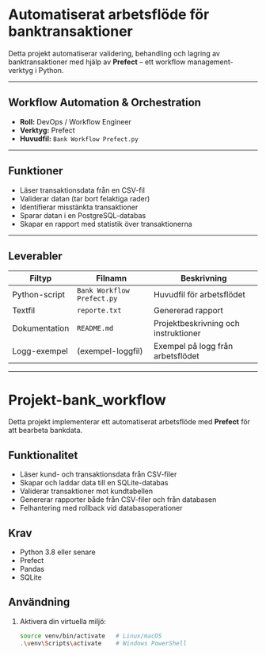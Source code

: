 # Automatiserat arbetsflöde för banktransaktioner

Detta projekt automatiserar validering, behandling och lagring av banktransaktioner med hjälp av **Prefect** – ett workflow management-verktyg i Python.

---

## Workflow Automation & Orchestration

- **Roll:** DevOps / Workflow Engineer  
- **Verktyg:** Prefect  
- **Huvudfil:** `Bank Workflow Prefect.py`

---

## Funktioner

- Läser transaktionsdata från en CSV-fil  
- Validerar datan (tar bort felaktiga rader)  
- Identifierar misstänkta transaktioner  
- Sparar datan i en PostgreSQL-databas  
- Skapar en rapport med statistik över transaktionerna

---

## Leverabler

| Filtyp         | Filnamn                    | Beskrivning                            |
|----------------|----------------------------|--------------------------------------|
| Python-script  | `Bank Workflow Prefect.py` | Huvudfil för arbetsflödet             |
| Textfil        | `reporte.txt`              | Genererad rapport                      |
| Dokumentation  | `README.md`                | Projektbeskrivning och instruktioner  |
| Logg-exempel   | (exempel-loggfil)          | Exempel på logg från arbetsflödet     |

---

# Projekt-bank_workflow

Detta projekt implementerar ett automatiserat arbetsflöde med **Prefect** för att bearbeta bankdata.

## Funktionalitet

- Läser kund- och transaktionsdata från CSV-filer
- Skapar och laddar data till en SQLite-databas
- Validerar transaktioner mot kundtabellen
- Genererar rapporter både från CSV-filer och från databasen
- Felhantering med rollback vid databasoperationer

## Krav

- Python 3.8 eller senare
- Prefect
- Pandas
- SQLite

## Användning

1. Aktivera din virtuella miljö:
   ```bash
   source venv/bin/activate   # Linux/macOS
   .\venv\Scripts\activate    # Windows PowerShell
